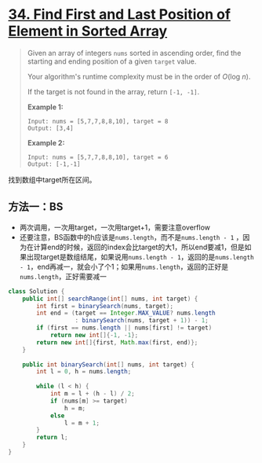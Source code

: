 # [34. Find First and Last Position of Element in Sorted Array][1]

> Given an array of integers `nums` sorted in ascending order, find the starting and ending position of a given `target` value.
>
> Your algorithm's runtime complexity must be in the order of *O*(log *n*).
>
> If the target is not found in the array, return `[-1, -1]`.
>
> **Example 1:**
>
> ```
> Input: nums = [5,7,7,8,8,10], target = 8
> Output: [3,4]
> ```
>
> **Example 2:**
>
> ```
> Input: nums = [5,7,7,8,8,10], target = 6
> Output: [-1,-1]
> ```



找到数组中target所在区间。



## 方法一：BS

* 两次调用，一次用target，一次用target+1，需要注意overflow
* 还要注意，BS函数中的h应该是`nums.length`，而不是`nums.length - 1` ，因为在计算end的时候，返回的index会比target的大1，所以end要减1，但是如果出现target是数组结尾，如果说用`nums.length - 1`，返回的是`nums.length - 1`，end再减一，就会小了个1；如果用`nums.length`，返回的正好是`nums.length`，正好需要减一

```java
class Solution {
    public int[] searchRange(int[] nums, int target) {
        int first = binarySearch(nums, target);
        int end = (target == Integer.MAX_VALUE? nums.length
                   : binarySearch(nums, target + 1)) - 1;
        if (first == nums.length || nums[first] != target)
            return new int[]{-1, -1};
        return new int[]{first, Math.max(first, end)};
    }
    
    public int binarySearch(int[] nums, int target) {
        int l = 0, h = nums.length;
        
        while (l < h) {
            int m = l + (h - l) / 2;
            if (nums[m] >= target)
                h = m;
            else
                l = m + 1;
        }
        return l;
    }
}
```









[1]:https://leetcode.com/problems/find-first-and-last-position-of-element-in-sorted-array/